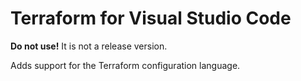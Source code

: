 # Terraform for Visual Studio Code

**Do not use!** It is not a release version.

Adds support for the Terraform configuration language.
